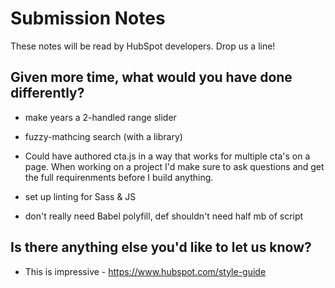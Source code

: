 # Submission Notes 

These notes will be read by HubSpot developers. Drop us a line!


## Given more time, what would you have done differently?

- make years a 2-handled range slider 

- fuzzy-mathcing search (with a library)

- Could have authored cta.js in a way that works for multiple cta's on a page.  When working on a project I'd make sure to ask questions and get the full requirenments before I build anything. 

- set up linting for Sass & JS

- don't really need Babel polyfill, def shouldn't need half mb of script



## Is there anything else you'd like to let us know?

- This is impressive - https://www.hubspot.com/style-guide
